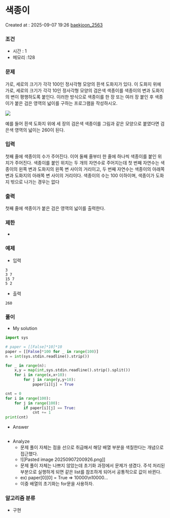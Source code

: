 # 색종이
Created at : 2025-09-07 19:26
[baekjoon_2563](https://www.acmicpc.net/problem/2563)
### 조건
- 시간 : 1
- 메모리 :128 
### 문제

가로, 세로의 크기가 각각 100인 정사각형 모양의 흰색 도화지가 있다. 이 도화지 위에 가로, 세로의 크기가 각각 10인 정사각형 모양의 검은색 색종이를 색종이의 변과 도화지의 변이 평행하도록 붙인다. 이러한 방식으로 색종이를 한 장 또는 여러 장 붙인 후 색종이가 붙은 검은 영역의 넓이를 구하는 프로그램을 작성하시오.

![](https://u.acmicpc.net/6000c956-1b07-4913-83c3-72eda18fa1d1/Screen%20Shot%202021-06-23%20at%2012.27.04%20PM.png)

예를 들어 흰색 도화지 위에 세 장의 검은색 색종이를 그림과 같은 모양으로 붙였다면 검은색 영역의 넓이는 260이 된다.
### 입력
첫째 줄에 색종이의 수가 주어진다. 이어 둘째 줄부터 한 줄에 하나씩 색종이를 붙인 위치가 주어진다. 색종이를 붙인 위치는 두 개의 자연수로 주어지는데 첫 번째 자연수는 색종이의 왼쪽 변과 도화지의 왼쪽 변 사이의 거리이고, 두 번째 자연수는 색종이의 아래쪽 변과 도화지의 아래쪽 변 사이의 거리이다. 색종이의 수는 100 이하이며, 색종이가 도화지 밖으로 나가는 경우는 없다
### 출력
첫째 줄에 색종이가 붙은 검은 영역의 넓이를 출력한다.
### 제한
- 
### 예제
- 입력
```
3
3 7
15 7
5 2
```
- 출력
```
260
``` 

### 풀이
- My solution
```python
import sys

# paper = [[False]*10]*10
paper = [[False]*100 for _ in range(100)]
n = int(sys.stdin.readline().strip())

for _ in range(n):
    x,y = map(int,sys.stdin.readline().strip().split())
    for i in range(x,x+10):
        for j in range(y,y+10):
            paper[i][j] = True

cnt = 0
for i in range(100):
    for j in range(100):
        if paper[i][j] == True:
            cnt += 1
print(cnt)
```

- Answer
```python

```

- Analyze
	- 문제 풀이 자체는 점을 선으로 취급해서 해당 배열 부분을 색칠한다는 개념으로 접근했다.
	- ![[Pasted image 20250907200926.png]]
	- 문제 풀이 자체는 나쁘지 않았는데 초기화 과정에서 문제가 생겼다. 주석 처리된 부분으로 실행하게 되면 같은 list를 참조하게 되어서 공통적으로 값이 바뀐다. 
	- ex) paper[0][0] = True => 10000\n10000...
	- 이중 배열의 초기화는 for문을 사용하자.
### 알고리즘 분류
- 구현